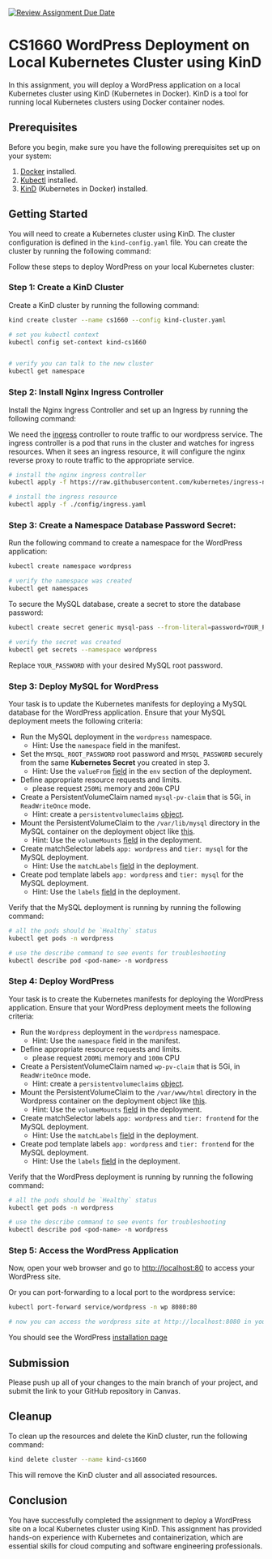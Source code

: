[![Review Assignment Due Date](https://classroom.github.com/assets/deadline-readme-button-24ddc0f5d75046c5622901739e7c5dd533143b0c8e959d652212380cedb1ea36.svg)](https://classroom.github.com/a/acT5jdxm)
# CS1660 WordPress Deployment on Local Kubernetes Cluster using KinD

In this assignment, you will deploy a WordPress application on a local Kubernetes cluster using KinD (Kubernetes in Docker). KinD is a tool for running local Kubernetes clusters using Docker container nodes.

## Prerequisites

Before you begin, make sure you have the following prerequisites set up on your system:

1. [Docker](https://www.docker.com/get-started) installed.
2. [Kubectl](https://kubernetes.io/docs/tasks/tools/install-kubectl/) installed.
3. [KinD](https://kind.sigs.k8s.io/docs/user/quick-start/) (Kubernetes in Docker) installed.

## Getting Started

You will need to create a Kubernetes cluster using KinD. The cluster configuration is defined in the `kind-config.yaml` file. You can create the cluster by running the following command:


Follow these steps to deploy WordPress on your local Kubernetes cluster:

### Step 1: Create a KinD Cluster

Create a KinD cluster by running the following command:

```bash
kind create cluster --name cs1660 --config kind-cluster.yaml

# set you kubectl context
kubectl config set-context kind-cs1660


# verify you can talk to the new cluster
kubectl get namespace
```

### Step 2: Install Nginx Ingress Controller 
Install the Nginx Ingress Controller and set up an Ingress by running the following command:

We need the [ingress](https://kubernetes.io/docs/concepts/services-networking/ingress/) controller to route traffic to our wordpress service.  The ingress controller is a pod that runs in the cluster and watches for ingress resources.  When it sees an ingress resource, it will configure the nginx reverse proxy to route traffic to the appropriate service.
```bash
# install the nginx ingress controller
kubectl apply -f https://raw.githubusercontent.com/kubernetes/ingress-nginx/main/deploy/static/provider/kind/deploy.yaml

# install the ingress resource
kubectl apply -f ./config/ingress.yaml
```

### Step 3: Create a Namespace Database Password Secret:
Run the following command to create a namespace for the WordPress application:

```bash
kubectl create namespace wordpress

# verify the namespace was created
kubectl get namespaces
```

To secure the MySQL database, create a secret to store the database password:

```bash
kubectl create secret generic mysql-pass --from-literal=password=YOUR_PASSWORD --namespace wordpress

# verify the secret was created
kubectl get secrets --namespace wordpress
```

Replace `YOUR_PASSWORD` with your desired MySQL root password.

### Step 3: Deploy MySQL for WordPress

Your task is to update the Kubernetes manifests for deploying a MySQL database for the WordPress application. Ensure that your MySQL deployment meets the following criteria:

- Run the MySQL deployment in the `wordpress` namespace.
  - Hint: Use the `namespace` field in the manifest.
- Set the `MYSQL_ROOT_PASSWORD` root password and `MYSQL_PASSWORD` securely from the same **Kubernetes Secret** you created in step 3.
  - Hint: Use the `valueFrom` [field](https://kubernetes.io/docs/tasks/inject-data-application/distribute-credentials-secure/#define-container-environment-variables-using-secret-data) in the `env` section of the deployment.
- Define appropriate resource requests and limits.
  - please request `250Mi` memory and `200m` CPU
- Create a PersistentVolumeClaim named `mysql-pv-claim` that is 5Gi, in `ReadWriteOnce` mode.
  - Hint: create a `persistentvolumeclaims` [object](https://kubernetes.io/docs/concepts/storage/persistent-volumes/#persistentvolumeclaims).
- Mount the PersistentVolumeClaim to the `/var/lib/mysql` directory in the MySQL container on the deployment object like [this](https://akomljen.com/kubernetes-persistent-volumes-with-deployment-and-statefulset/).
  - Hint: Use the `volumeMounts` [field](https://kubernetes.io/docs/tasks/configure-pod-container/configure-volume-storage/#create-a-pod-that-uses-a-persistentvolumeclaim) in the deployment.
- Create matchSelector labels `app: wordpress` and `tier: mysql` for the MySQL deployment.
  - Hint: Use the `matchLabels` [field](https://kubernetes.io/docs/concepts/overview/working-with-objects/labels/#label-selectors) in the deployment.
- Create pod template labels `app: wordpress` and `tier: mysql` for the MySQL deployment.
  - Hint: Use the `labels` [field](https://kubernetes.io/docs/concepts/overview/working-with-objects/labels/#label-selectors) in the deployment.

Verify that the MySQL deployment is running by running the following command:

```bash
# all the pods should be `Healthy` status
kubectl get pods -n wordpress

# use the describe command to see events for troubleshooting
kubectl describe pod <pod-name> -n wordpress
```

### Step 4: Deploy WordPress

Your task is to create the Kubernetes manifests for deploying the WordPress application. Ensure that your WordPress deployment meets the following criteria:

- Run the `Wordpress` deployment in the `wordpress` namespace.
  - Hint: Use the `namespace` field in the manifest.
- Define appropriate resource requests and limits.
  - please request `200Mi` memory and `100m` CPU
- Create a PersistentVolumeClaim named `wp-pv-claim` that is 5Gi, in `ReadWriteOnce` mode.
  - Hint: create a `persistentvolumeclaims` [object](https://kubernetes.io/docs/concepts/storage/persistent-volumes/#persistentvolumeclaims).
- Mount the PersistentVolumeClaim to the `/var/www/html` directory in the Wordpress container on the deployment object like [this](https://akomljen.com/kubernetes-persistent-volumes-with-deployment-and-statefulset/).
  - Hint: Use the `volumeMounts` [field](https://kubernetes.io/docs/tasks/configure-pod-container/configure-volume-storage/#create-a-pod-that-uses-a-persistentvolumeclaim) in the deployment.
- Create matchSelector labels `app: wordpress` and `tier: frontend` for the MySQL deployment.
  - Hint: Use the `matchLabels` [field](https://kubernetes.io/docs/concepts/overview/working-with-objects/labels/#label-selectors) in the deployment.
- Create pod template labels `app: wordpress` and `tier: frontend` for the MySQL deployment.
  - Hint: Use the `labels` [field](https://kubernetes.io/docs/concepts/overview/working-with-objects/labels/#label-selectors) in the deployment.

Verify that the WordPress deployment is running by running the following command:

```bash
# all the pods should be `Healthy` status
kubectl get pods -n wordpress

# use the describe command to see events for troubleshooting
kubectl describe pod <pod-name> -n wordpress
```

### Step 5: Access the WordPress Application

Now, open your web browser and go to [http://localhost:80](http://localhost:80) to access your WordPress site. 

Or you can port-forwarding to a local port to the wordpress service:

```bash
kubectl port-forward service/wordpress -n wp 8080:80

# now you can access the wordpress site at http://localhost:8080 in you browser
```

You should see the WordPress [installation page](wordpress.png)

## Submission
Please push up all of your changes to the main branch of your project, and submit the link to your GitHub repository in Canvas.

## Cleanup

To clean up the resources and delete the KinD cluster, run the following command:

```bash
kind delete cluster --name kind-cs1660
```

This will remove the KinD cluster and all associated resources.

## Conclusion

You have successfully completed the assignment to deploy a WordPress site on a local Kubernetes cluster using KinD. This assignment has provided hands-on experience with Kubernetes and containerization, which are essential skills for cloud computing and software engineering professionals.
